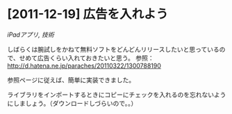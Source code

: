 # [2011-12-19] 広告を入れよう
_iPadアプリ, 技術_

しばらくは腕試しをかねて無料ソフトをどんどんリリースしたいと思っているので、せめて広告くらい入れておきたいと思う。
参照：<a href="http://d.hatena.ne.jp/paraches/20110322/1300788190" target="_blank">http://d.hatena.ne.jp/paraches/20110322/1300788190</a>

参照ページに従えば、簡単に実装できました。

ライブラリをインポートするときにコピーにチェックを入れるのを忘れないようにしましょう。（ダウンロードしづらいので。。）

